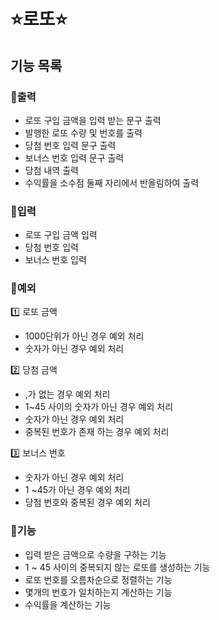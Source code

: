 # ⭐로또⭐

## 기능 목록

### 📝출력
- 로또 구입 금액을 입력 받는 문구 출력
- 발행한 로또 수량 및 번호를 출력
- 당첨 번호 입력 문구 출력
- 보너스 번호 입력 문구 출력
- 당첨 내역 출력
- 수익률을 소수점 둘째 자리에서 반올림하여 출력

### 📝입력
- 로또 구입 금액 입력
- 당첨 번호 입력
- 보너스 번호 입력

### 📝예외
1️⃣ 로또 금액
- 1000단위가 아닌 경우 예외 처리
- 숫자가 아닌 경우 예외 처리

2️⃣ 당첨 금액
- ,가 없는 경우 예외 처리
- 1~45 사이의 숫자가 아닌 경우 예외 처리
- 숫자가 아닌 경우 예외 처리
- 중복된 번호가 존재 하는 경우 예외 처리

3️⃣ 보너스 번호
- 숫자가 아닌 경우 예외 처리
- 1 ~45가 아닌 경우 예외 처리
- 당첨 번호와 중복된 경우 예외 처리

### 📝기능
- 입력 받은 금액으로 수량을 구하는 기능
- 1 ~ 45 사이의 중복되지 않는 로또를 생성하는 기능
- 로또 번호를 오름차순으로 정렬하는 기능
- 몇개의 번호가 일치하는지 계산하는 기능
- 수익률을 계산하는 기능
